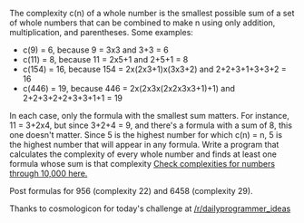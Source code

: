 

The complexity c(n) of a whole number is the smallest possible sum of a set of whole numbers that can be combined to make n using only addition, multiplication, and parentheses. Some examples:

- c(9) = 6, because 9 = 3x3 and 3+3 = 6
- c(11) = 8, because 11 = 2x5+1 and 2+5+1 = 8
- c(154) = 16, because 154 = 2x(2x3+1)x(3x3+2) and 2+2+3+1+3+3+2 = 16
- c(446) = 19, because 446 = 2x(2x3x(2x2x3x3+1)+1) and 2+2+3+2+2+3+3+1+1 = 19

In each case, only the formula with the smallest sum matters. For instance, 11 = 3+2x4, but since 3+2+4 = 9, and there's a formula with a sum of 8, this one doesn't matter. Since 5 is the highest number for which c(n) = n, 5 is the highest number that will appear in any formula. Write a program that calculates the complexity of every whole number and finds at least one formula whose sum is that complexity [Check complexities for numbers through 10,000 here.](http://oeis.org/A005245/b005245.txt)

Post formulas for 956 (complexity 22) and 6458 (complexity 29).

Thanks to cosmologicon for today's challenge at [/r/dailyprogrammer\_ideas](/r/dailyprogrammer_ideas)

